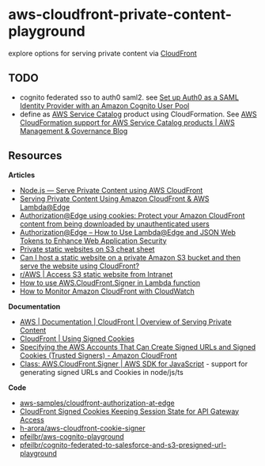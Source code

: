# aws-cloudfront-private-content-playground

explore options for serving private content via [CloudFront](https://aws.amazon.com/cloudfront/)

## TODO

* cognito federated sso to auth0 saml2. see [Set up Auth0 as a SAML Identity Provider with an Amazon Cognito User Pool](https://aws.amazon.com/premiumsupport/knowledge-center/auth0-saml-cognito-user-pool/)
* define as [AWS Service Catalog](https://aws.amazon.com/servicecatalog/) product using CloudFormation.  See [AWS CloudFormation support for AWS Service Catalog products | AWS Management & Governance Blog](https://aws.amazon.com/blogs/mt/how-to-launch-secure-and-governed-aws-resources-with-aws-cloudformation-and-aws-service-catalog/)

## Resources

**Articles**

* [Node.js — Serve Private Content using AWS CloudFront](https://gosink.in/node-js-serve-private-content-using-aws-cloudfront/)
* [Serving Private Content Using Amazon CloudFront & AWS Lambda@Edge](https://aws.amazon.com/blogs/networking-and-content-delivery/serving-private-content-using-amazon-cloudfront-aws-lambdaedge/)
* [Authorization@Edge using cookies: Protect your Amazon CloudFront content from being downloaded by unauthenticated users](https://aws.amazon.com/blogs/networking-and-content-delivery/authorizationedge-using-cookies-protect-your-amazon-cloudfront-content-from-being-downloaded-by-unauthenticated-users/)
* [Authorization@Edge – How to Use Lambda@Edge and JSON Web Tokens to Enhance Web Application Security](https://aws.amazon.com/blogs/networking-and-content-delivery/authorizationedge-how-to-use-lambdaedge-and-json-web-tokens-to-enhance-web-application-security/)
* [Private static websites on S3 cheat sheet](https://stuartsandine.com/private-static-websites-on-s3/)
* [Can I host a static website on a private Amazon S3 bucket and then serve the website using CloudFront?](https://aws.amazon.com/premiumsupport/knowledge-center/s3-cloudfront-website-access/)
* [r/AWS | Access S3 static website from Intranet](https://www.reddit.com/r/aws/comments/bt6dlv/access_s3_static_website_from_intranet/)
* [How to use AWS.CloudFront.Signer in Lambda function](https://stackoverflow.com/questions/38305980/how-to-use-aws-cloudfront-signer-in-lambda-function)
* [How to Monitor Amazon CloudFront with CloudWatch](https://www.bluematador.com/blog/how-to-monitor-amazon-cloudfront-with-cloudwatch)


**Documentation**

* [AWS | Documentation | CloudFront | Overview of Serving Private Content](https://docs.aws.amazon.com/AmazonCloudFront/latest/DeveloperGuide/private-content-overview.html)
* [CloudFront | Using Signed Cookies](https://docs.aws.amazon.com/AmazonCloudFront/latest/DeveloperGuide/private-content-signed-cookies.html)
* [Specifying the AWS Accounts That Can Create Signed URLs and Signed Cookies (Trusted Signers) - Amazon CloudFront](https://docs.aws.amazon.com/AmazonCloudFront/latest/DeveloperGuide/private-content-trusted-signers.html)
* [Class: AWS.CloudFront.Signer | AWS SDK for JavaScript](https://docs.aws.amazon.com/AWSJavaScriptSDK/latest/AWS/CloudFront/Signer.html) - support for generating signed URLs and Cookies in node/js/ts

**Code**

* [aws-samples/cloudfront-authorization-at-edge](https://github.com/aws-samples/cloudfront-authorization-at-edge)
* [CloudFront Signed Cookies Keeping Session State for API Gateway Access](https://stackoverflow.com/questions/45250493/cloudfront-signed-cookies-keeping-session-state-for-api-gateway-access)
* [h-arora/aws-cloudfront-cookie-signer](https://github.com/h-arora/aws-cloudfront-cookie-signer)
* [pfeilbr/aws-cognito-playground](https://github.com/pfeilbr/aws-cognito-playground)
* [pfeilbr/cognito-federated-to-salesforce-and-s3-presigned-url-playground](https://github.com/pfeilbr/cognito-federated-to-salesforce-and-s3-presigned-url-playground)

